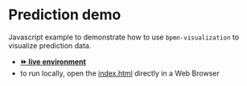 # Prediction demo

Javascript example to demonstrate how to use `bpmn-visualization` to visualize prediction data.
- [__⏩ live environment__](https://cdn.statically.io/gh/process-analytics/bpmn-visualization-examples/master/demo/prediction/index.html)
- to run locally, open the [index.html](index.html) directly in a Web Browser
